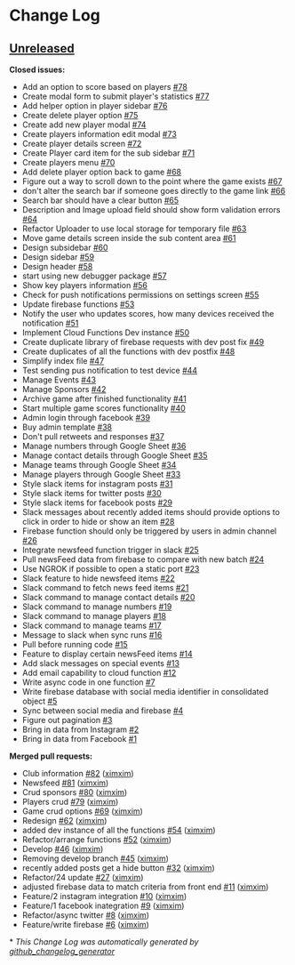 # Change Log

## [Unreleased](https://github.com/ximxim/mississauga-dolphins-firebase/tree/HEAD)

**Closed issues:**

- Add an option to score based on players [\#78](https://github.com/ximxim/mississauga-dolphins-firebase/issues/78)
- Create modal form to submit player's statistics [\#77](https://github.com/ximxim/mississauga-dolphins-firebase/issues/77)
- Add helper option in player sidebar [\#76](https://github.com/ximxim/mississauga-dolphins-firebase/issues/76)
- Create delete player option [\#75](https://github.com/ximxim/mississauga-dolphins-firebase/issues/75)
- Create add new player modal [\#74](https://github.com/ximxim/mississauga-dolphins-firebase/issues/74)
- Create players information edit modal [\#73](https://github.com/ximxim/mississauga-dolphins-firebase/issues/73)
- Create player details screen [\#72](https://github.com/ximxim/mississauga-dolphins-firebase/issues/72)
- Create Player card item for the sub sidebar [\#71](https://github.com/ximxim/mississauga-dolphins-firebase/issues/71)
- Create players menu [\#70](https://github.com/ximxim/mississauga-dolphins-firebase/issues/70)
- Add delete player option back to game [\#68](https://github.com/ximxim/mississauga-dolphins-firebase/issues/68)
- Figure out a way to scroll down to the point where the game exists [\#67](https://github.com/ximxim/mississauga-dolphins-firebase/issues/67)
- don't alter the search bar if someone goes directly to the game link [\#66](https://github.com/ximxim/mississauga-dolphins-firebase/issues/66)
- Search bar should have a clear button [\#65](https://github.com/ximxim/mississauga-dolphins-firebase/issues/65)
- Description and Image upload field should show form validation errors [\#64](https://github.com/ximxim/mississauga-dolphins-firebase/issues/64)
- Refactor Uploader to use local storage for temporary file [\#63](https://github.com/ximxim/mississauga-dolphins-firebase/issues/63)
- Move game details screen inside the sub content area [\#61](https://github.com/ximxim/mississauga-dolphins-firebase/issues/61)
- Design subsidebar [\#60](https://github.com/ximxim/mississauga-dolphins-firebase/issues/60)
- Design sidebar [\#59](https://github.com/ximxim/mississauga-dolphins-firebase/issues/59)
- Design header [\#58](https://github.com/ximxim/mississauga-dolphins-firebase/issues/58)
- start using new debugger package [\#57](https://github.com/ximxim/mississauga-dolphins-firebase/issues/57)
- Show key players information [\#56](https://github.com/ximxim/mississauga-dolphins-firebase/issues/56)
- Check for push notifications permissions on settings screen [\#55](https://github.com/ximxim/mississauga-dolphins-firebase/issues/55)
- Update firebase functions [\#53](https://github.com/ximxim/mississauga-dolphins-firebase/issues/53)
- Notify the user who updates scores, how many devices received the notification [\#51](https://github.com/ximxim/mississauga-dolphins-firebase/issues/51)
- Implement Cloud Functions Dev instance [\#50](https://github.com/ximxim/mississauga-dolphins-firebase/issues/50)
- Create duplicate library of firebase requests with dev post fix [\#49](https://github.com/ximxim/mississauga-dolphins-firebase/issues/49)
- Create duplicates of all the functions with dev postfix [\#48](https://github.com/ximxim/mississauga-dolphins-firebase/issues/48)
- Simplify index file [\#47](https://github.com/ximxim/mississauga-dolphins-firebase/issues/47)
- Test sending pus notification to test device [\#44](https://github.com/ximxim/mississauga-dolphins-firebase/issues/44)
- Manage Events [\#43](https://github.com/ximxim/mississauga-dolphins-firebase/issues/43)
- Manage Sponsors [\#42](https://github.com/ximxim/mississauga-dolphins-firebase/issues/42)
- Archive game after finished functionality [\#41](https://github.com/ximxim/mississauga-dolphins-firebase/issues/41)
- Start multiple game scores functionality [\#40](https://github.com/ximxim/mississauga-dolphins-firebase/issues/40)
- Admin login through facebook [\#39](https://github.com/ximxim/mississauga-dolphins-firebase/issues/39)
- Buy admin template [\#38](https://github.com/ximxim/mississauga-dolphins-firebase/issues/38)
- Don't pull retweets and responses [\#37](https://github.com/ximxim/mississauga-dolphins-firebase/issues/37)
- Manage numbers through Google Sheet [\#36](https://github.com/ximxim/mississauga-dolphins-firebase/issues/36)
- Manage contact details through Google Sheet [\#35](https://github.com/ximxim/mississauga-dolphins-firebase/issues/35)
- Manage teams through Google Sheet [\#34](https://github.com/ximxim/mississauga-dolphins-firebase/issues/34)
- Manage players through Google Sheet [\#33](https://github.com/ximxim/mississauga-dolphins-firebase/issues/33)
- Style slack items for instagram posts [\#31](https://github.com/ximxim/mississauga-dolphins-firebase/issues/31)
- Style slack items for twitter posts [\#30](https://github.com/ximxim/mississauga-dolphins-firebase/issues/30)
- Style slack items for facebook posts [\#29](https://github.com/ximxim/mississauga-dolphins-firebase/issues/29)
- Slack messages about recently added items should provide options to click in order to hide or show an item [\#28](https://github.com/ximxim/mississauga-dolphins-firebase/issues/28)
- Firebase function should only be triggered by users in admin channel [\#26](https://github.com/ximxim/mississauga-dolphins-firebase/issues/26)
- Integrate newsfeed function trigger in slack [\#25](https://github.com/ximxim/mississauga-dolphins-firebase/issues/25)
- Pull newsFeed data from firebase to compare with new batch [\#24](https://github.com/ximxim/mississauga-dolphins-firebase/issues/24)
- Use NGROK if possible to open a static port [\#23](https://github.com/ximxim/mississauga-dolphins-firebase/issues/23)
- Slack feature to hide newsfeed items [\#22](https://github.com/ximxim/mississauga-dolphins-firebase/issues/22)
- Slack command to fetch news feed items [\#21](https://github.com/ximxim/mississauga-dolphins-firebase/issues/21)
- Slack command to manage contact details [\#20](https://github.com/ximxim/mississauga-dolphins-firebase/issues/20)
- Slack command to manage numbers [\#19](https://github.com/ximxim/mississauga-dolphins-firebase/issues/19)
- Slack command to manage players [\#18](https://github.com/ximxim/mississauga-dolphins-firebase/issues/18)
- Slack command to manage teams [\#17](https://github.com/ximxim/mississauga-dolphins-firebase/issues/17)
- Message to slack when sync runs [\#16](https://github.com/ximxim/mississauga-dolphins-firebase/issues/16)
- Pull before running code [\#15](https://github.com/ximxim/mississauga-dolphins-firebase/issues/15)
- Feature to display certain newsFeed items [\#14](https://github.com/ximxim/mississauga-dolphins-firebase/issues/14)
- Add slack messages on special events [\#13](https://github.com/ximxim/mississauga-dolphins-firebase/issues/13)
- Add email capability to cloud function [\#12](https://github.com/ximxim/mississauga-dolphins-firebase/issues/12)
- Write async code in one function [\#7](https://github.com/ximxim/mississauga-dolphins-firebase/issues/7)
- Write firebase database with social media identifier in consolidated object [\#5](https://github.com/ximxim/mississauga-dolphins-firebase/issues/5)
- Sync between social media and firebase [\#4](https://github.com/ximxim/mississauga-dolphins-firebase/issues/4)
- Figure out pagination [\#3](https://github.com/ximxim/mississauga-dolphins-firebase/issues/3)
- Bring in data from Instagram [\#2](https://github.com/ximxim/mississauga-dolphins-firebase/issues/2)
- Bring in data from Facebook [\#1](https://github.com/ximxim/mississauga-dolphins-firebase/issues/1)

**Merged pull requests:**

- Club information [\#82](https://github.com/ximxim/mississauga-dolphins-firebase/pull/82) ([ximxim](https://github.com/ximxim))
- Newsfeed [\#81](https://github.com/ximxim/mississauga-dolphins-firebase/pull/81) ([ximxim](https://github.com/ximxim))
- Crud sponsors [\#80](https://github.com/ximxim/mississauga-dolphins-firebase/pull/80) ([ximxim](https://github.com/ximxim))
- Players crud [\#79](https://github.com/ximxim/mississauga-dolphins-firebase/pull/79) ([ximxim](https://github.com/ximxim))
- Game crud options [\#69](https://github.com/ximxim/mississauga-dolphins-firebase/pull/69) ([ximxim](https://github.com/ximxim))
- Redesign [\#62](https://github.com/ximxim/mississauga-dolphins-firebase/pull/62) ([ximxim](https://github.com/ximxim))
- added dev instance of all the functions [\#54](https://github.com/ximxim/mississauga-dolphins-firebase/pull/54) ([ximxim](https://github.com/ximxim))
- Refactor/arrange functions [\#52](https://github.com/ximxim/mississauga-dolphins-firebase/pull/52) ([ximxim](https://github.com/ximxim))
- Develop [\#46](https://github.com/ximxim/mississauga-dolphins-firebase/pull/46) ([ximxim](https://github.com/ximxim))
- Removing develop branch [\#45](https://github.com/ximxim/mississauga-dolphins-firebase/pull/45) ([ximxim](https://github.com/ximxim))
- recently added posts get a hide button [\#32](https://github.com/ximxim/mississauga-dolphins-firebase/pull/32) ([ximxim](https://github.com/ximxim))
- Refactor/24 update [\#27](https://github.com/ximxim/mississauga-dolphins-firebase/pull/27) ([ximxim](https://github.com/ximxim))
- adjusted firebase data to match criteria from front end [\#11](https://github.com/ximxim/mississauga-dolphins-firebase/pull/11) ([ximxim](https://github.com/ximxim))
- Feature/2 instagram integration [\#10](https://github.com/ximxim/mississauga-dolphins-firebase/pull/10) ([ximxim](https://github.com/ximxim))
- Feature/1 facebook inategration [\#9](https://github.com/ximxim/mississauga-dolphins-firebase/pull/9) ([ximxim](https://github.com/ximxim))
- Refactor/async twitter [\#8](https://github.com/ximxim/mississauga-dolphins-firebase/pull/8) ([ximxim](https://github.com/ximxim))
- Feature/write firebase [\#6](https://github.com/ximxim/mississauga-dolphins-firebase/pull/6) ([ximxim](https://github.com/ximxim))



\* *This Change Log was automatically generated by [github_changelog_generator](https://github.com/skywinder/Github-Changelog-Generator)*